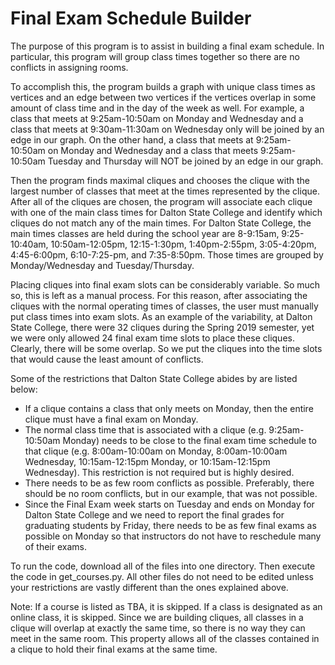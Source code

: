 # Final Exam Schedule Builder
The purpose of this program is to assist in building a final exam schedule. In particular, this program will group class times together so there are no conflicts in assigning rooms. 

To accomplish this, the program builds a graph with unique class times as vertices and an edge between two vertices if the vertices overlap in some amount of class time and in the day of the week as well. For example, a class that meets at 9:25am-10:50am on Monday and Wednesday and a class that meets at 9:30am-11:30am on Wednesday only will be joined by an edge in our graph. On the other hand, a class that meets at 9:25am-10:50am on Monday and Wednesday and a class that meets 9:25am-10:50am Tuesday and Thursday will NOT be joined by an edge in our graph. 

Then the program finds maximal cliques and chooses the clique with the largest number of classes that meet at the times represented by the clique. After all of the cliques are chosen, the program will associate each clique with one of the main class times for Dalton State College and identify which cliques do not match any of the main times. For Dalton State College, the main times classes are held during the school year are 8-9:15am, 9:25-10:40am, 10:50am-12:05pm, 12:15-1:30pm, 1:40pm-2:55pm, 3:05-4:20pm, 4:45-6:00pm, 6:10-7:25-pm, and 7:35-8:50pm. Those times are grouped by Monday/Wednesday and Tuesday/Thursday. 

Placing cliques into final exam slots can be considerably variable. So much so, this is left as a manual process. For this reason, after associating the cliques with the normal operating times of classes, the user must manually put class times into exam slots. As an example of the variability, at Dalton State College, there were 32 cliques during the Spring 2019 semester, yet we were only allowed 24 final exam time slots to place these cliques. Clearly, there will be some overlap. So we put the cliques into the time slots that would cause the least amount of conflicts. 

Some of the restrictions that Dalton State College abides by are listed below:
* If a clique contains a class that only meets on Monday, then the entire clique must have a final exam on Monday.
* The normal class time that is associated with a clique (e.g. 9:25am-10:50am Monday) needs to be close to the final exam time schedule to that clique (e.g. 8:00am-10:00am on Monday, 8:00am-10:00am Wednesday, 10:15am-12:15pm Monday, or 10:15am-12:15pm Wednesday). This restriction is not required but is highly desired. 
* There needs to be as few room conflicts as possible. Preferably, there should be no room conflicts, but in our example, that was not possible.
* Since the Final Exam week starts on Tuesday and ends on Monday for Dalton State College and we need to report the final grades for graduating students by Friday, there needs to be as few final exams as possible on Monday so that instructors do not have to reschedule many of their exams. 

To run the code, download all of the files into one directory. Then execute the code in get_courses.py. All other files do not need to be edited unless your restrictions are vastly different than the ones explained above. 

Note: If a course is listed as TBA, it is skipped. If a class is designated as an online class, it is skipped. Since we are building cliques, all classes in a clique will overlap at exactly the same time, so there is no way they can meet in the same room. This property allows all of the classes contained in a clique to hold their final exams at the same time.
